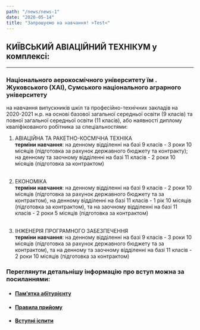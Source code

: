 ```yaml
---
path: "/news/news-1"
date: "2020-05-14"
title: "Запрошуємо на навчання! >Test<"
---
```

## КИЇВСЬКИЙ АВІАЦІЙНИЙ ТЕХНІКУМ у комплексі:
---
### Національного аерокосмічного університету їм . Жуковського (ХАІ), Сумського національного аграрного університету

на навчання випускників шкіл та професійно-технічних закладів на
2020-2021 н.р. на основі базової загальної середньої освіти (9 класів)
та повної загальної середньої освіти (11 класів), або наявності
диплому кваліфікованого робітника за спеціальностями:

1. АВІАЦІЙНА ТА РАКЕТНО-КОСМІЧНА ТЕХНІКА <br/>
**терміни навчання**: на денному відділенні на базі 9 класів - 3 роки 10 місяців (підготовка за рахунок державного бюджету та контракту); на денному та заочному відділенні на базі 11 класів - 2 роки 10 місяців (підготовка за контрактом)
<br><br>

1. ЕКОНОМІКА  <br/>
**терміни навчання**: на денному відділенні на базі 9 класів - 2 роки 10 місяців (підготовка за рахунок державного бюджету та за контрактом), на денному відділенні на базі 11 класів - 1 рік 10 місяців (підготовка за контрактом), та на заочному відділенні на базі 11 класів - 2 роки 5 місяців (підготовка за контрактом)
<br><br>

1. ІНЖЕНЕРІЯ ПРОГРАМНОГО ЗАБЕЗПЕЧЕННЯ  <br/>
**терміни навчання**: на денному відділенні на базі 9 класів - 3 роки 10 місяців (підготовка за рахунок державного бюджету та за контрактом), та на денному та заочному відділенні на базі 11 класів - 2 роки 10 місяців (підготовка за контрактом)

### Переглянути детальнішу інформацію про вступ можна за посиланнями:
* #### [Пам'ятка абітурієнту](/abiturient/memo)
* #### [Правила прийому](/abiturient/invite_rules)
* #### [Вступні іспити](/abiturient/exams)
